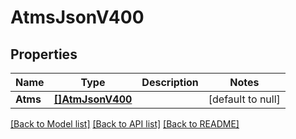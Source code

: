 # AtmsJsonV400

## Properties
Name | Type | Description | Notes
------------ | ------------- | ------------- | -------------
**Atms** | [**[]AtmJsonV400**](AtmJsonV400.md) |  | [default to null]

[[Back to Model list]](../README.md#documentation-for-models) [[Back to API list]](../README.md#documentation-for-api-endpoints) [[Back to README]](../README.md)


